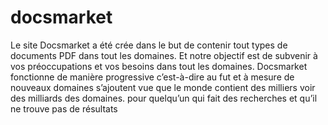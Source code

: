 # docsmarket
Le site Docsmarket a été crée dans le but de contenir tout types de documents PDF dans tout les domaines. Et notre objectif est de subvenir à vos préoccupations et vos besoins dans tout les domaines. Docsmarket fonctionne de manière progressive c’est-à-dire au fut et à mesure de nouveaux domaines s’ajoutent vue que le monde contient des milliers voir des milliards des domaines. pour quelqu’un qui fait des recherches et qu’il ne trouve pas de résultats
